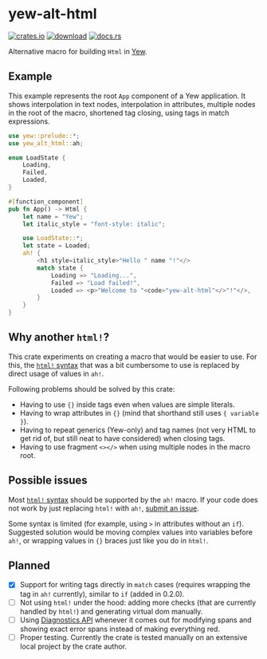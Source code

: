 # yew-alt-html

[![crates.io](https://img.shields.io/crates/v/yew-alt-html)](https://crates.io/crates/yew-alt-html)
[![download](https://img.shields.io/crates/d/yew-alt-html)](https://crates.io/crates/yew-alt-html)
[![docs.rs](https://docs.rs/yew-alt-html/badge.svg)](https://docs.rs/yew-alt-html)

Alternative macro for building `Html` in [Yew](https://yew.rs/).

## Example

This example represents the root `App` component of a Yew application.
It shows interpolation in text nodes, interpolation in attributes,
multiple nodes in the root of the macro, shortened tag closing,
using tags in match expressions.

```rust
use yew::prelude::*;
use yew_alt_html::ah;

enum LoadState {
    Loading,
    Failed,
    Loaded,
}

#[function_component]
pub fn App() -> Html {
    let name = "Yew";
    let italic_style = "font-style: italic";

    use LoadState::*;
    let state = Loaded;
    ah! {
        <h1 style=italic_style>"Hello " name "!"</>
        match state {
            Loading => "Loading...",
            Failed => "Load failed!",
            Loaded => <p>"Welcome to "<code>"yew-alt-html"</>"!"</>,
        }
    }
}
```

## Why another `html!`?

This crate experiments on creating a macro that would be easier to use.
For this, the [`html!` syntax](https://yew.rs/docs/concepts/html)
that was a bit cumbersome to use
is replaced by direct usage of values in `ah!`.

Following problems should be solved by this crate:

- Having to use `{}` inside tags even when values are simple literals.
- Having to wrap attributes in `{}`
  (mind that shorthand still uses `{ variable }`).
- Having to repeat generics (Yew-only) and tag names
  (not very HTML to get rid of, but still neat to have considered)
  when closing tags.
- Having to use fragment `<></>` when using multiple nodes in the macro root.

## Possible issues

Most [`html!` syntax](https://yew.rs/docs/concepts/html)
should be supported by the `ah!` macro.
If your code does not work by just replacing `html!` with `ah!`,
[submit an issue](https://github.com/kirillsemyonkin/yew-alt-html/issues).

Some syntax is limited (for example, using `>` in attributes without an `if`).
Suggested solution would be moving complex values into variables before `ah!`,
or wrapping values in `{}` braces just like you do in `html!`.

## Planned

- [x] Support for writing tags directly in `match` cases
      (requires wrapping the tag in `ah!` currently), similar to `if`
      (added in 0.2.0).
- [ ] Not using `html!` under the hood: adding more checks
      (that are currently handled by `html!`)
      and generating virtual dom manually.
- [ ] Using [Diagnostics API](https://github.com/rust-lang/rust/issues/54140)
      whenever it comes out for modifying spans and showing exact error spans
      instead of making everything red.
- [ ] Proper testing. Currently the crate is tested manually on
      an extensive local project by the crate author.
